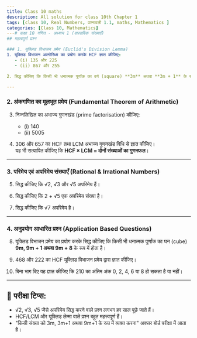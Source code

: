 ```yaml
---
title: Class 10 maths
description: All solution for class 10th Chapter 1
tags: [class 10, Real Numbers, प्रश्नावली 1.1, maths, Mathematics ]
categories: [Class 10, Mathematics]
---# कक्षा 10 गणित - अध्याय 1 (वास्तविक संख्याएँ)  
## महत्वपूर्ण प्रश्न  

### 1. यूक्लिड विभाजन प्रमेय (Euclid's Division Lemma)  
1. यूक्लिड विभाजन अल्गोरिथ्म का प्रयोग करके HCF ज्ञात कीजिए:  
   - (i) 135 और 225  
   - (ii) 867 और 255  

2. सिद्ध कीजिए कि किसी भी धनात्मक पूर्णांक का वर्ग (square) **3m** अथवा **3m + 1** के रूप में होता है।  

---
```


### 2. अंकगणित का मूलभूत प्रमेय (Fundamental Theorem of Arithmetic)  
3. निम्नलिखित का अभाज्य गुणनखंड (prime factorisation) कीजिए:  
   - (i) 140  
   - (ii) 5005  

4. 306 और 657 का HCF तथा LCM अभाज्य गुणनखंड विधि से ज्ञात कीजिए।  
   यह भी सत्यापित कीजिए कि **HCF × LCM = दोनों संख्याओं का गुणनफल**।  

---

### 3. परिमेय एवं अपरिमेय संख्याएँ (Rational & Irrational Numbers)  
5. सिद्ध कीजिए कि √2, √3 और √5 अपरिमेय हैं।  

6. सिद्ध कीजिए कि 2 + √5 एक अपरिमेय संख्या है।  

7. सिद्ध कीजिए कि √7 अपरिमेय है।  

---

### 4. अनुप्रयोग आधारित प्रश्न (Application Based Questions)  
8. यूक्लिड विभाजन प्रमेय का प्रयोग करके सिद्ध कीजिए कि किसी भी धनात्मक पूर्णांक का घन (cube)  
   **9m, 9m + 1 अथवा 9m + 8** के रूप में होता है।  

9. 468 और 222 का HCF यूक्लिड विभाजन प्रमेय द्वारा ज्ञात कीजिए।  

10. बिना भाग दिए यह ज्ञात कीजिए कि 210 का अंतिम अंक 0, 2, 4, 6 या 8 हो सकता है या नहीं।  

---

## 📌 परीक्षा टिप्स:
- √2, √3, √5 जैसे अपरिमेय सिद्ध करने वाले प्रश्न लगभग हर साल पूछे जाते हैं।  
- HCF/LCM और यूक्लिड लेम्मा वाले प्रश्न बहुत महत्त्वपूर्ण हैं।  
- "किसी संख्या को 3m, 3m+1 अथवा 9m+1 के रूप में व्यक्त करना" अक्सर बोर्ड परीक्षा में आता है।
